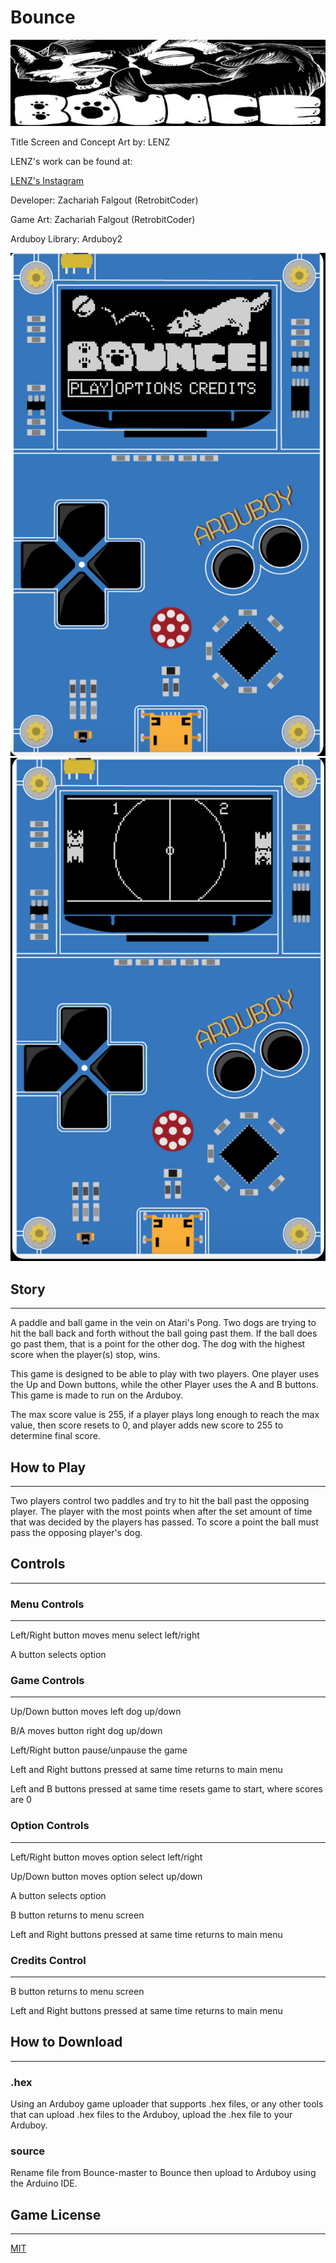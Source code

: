 # Bounce
![banner image](/Images/banner.jpeg)

Title Screen and Concept Art by: LENZ

LENZ's work can be found at:

[LENZ's Instagram](https://www.instagram.com/lenzartz/)

Developer: Zachariah Falgout (RetrobitCoder)

Game Art: Zachariah Falgout (RetrobitCoder)

Arduboy Library: Arduboy2

![screenshot0](/Images/screenshot0.png)
![screenshot1](/Images/screenshot1.png)

## Story
---

A paddle and ball game in the vein on Atari's Pong.
Two dogs are trying to hit the ball back and forth without the ball going past them.
If the ball does go past them, that is a point for the other dog. The dog with the
highest score when the player(s) stop, wins.

This game is designed to be able to play with two players. One player uses the Up and Down buttons,
while the other Player uses the A and B buttons. This game is made to run on the Arduboy.

The max score value is 255, if a player plays long enough to reach the max value, then score resets to 0, and player
adds new score to 255 to determine final score.

## How to Play
---

Two players control two paddles and try to hit the ball past the opposing player. The player with the most points when after the set amount of time that was decided by the players has passed. To score a point the ball must pass the opposing player's dog.

## Controls
---

### Menu Controls
---
Left/Right button moves menu select left/right

A button selects option

### Game Controls
---
Up/Down button moves left dog up/down

B/A moves button right dog up/down

Left/Right button pause/unpause the game

Left and Right buttons pressed at same time returns to main menu

Left and B buttons pressed at same time resets game to start, where scores are 0

### Option Controls
---
Left/Right button moves option select left/right

Up/Down button moves option select up/down

A button selects option

B button returns to menu screen

Left and Right buttons pressed at same time returns to main menu

### Credits Control
---
B button returns to menu screen

Left and Right buttons pressed at same time returns to main menu

## How to Download
---
### .hex
Using an Arduboy game uploader that supports .hex files, or any other tools that can upload .hex files to the Arduboy, upload the .hex file to your Arduboy.

### source
Rename file from Bounce-master to Bounce then upload to Arduboy using the Arduino IDE.

## Game License
---
[MIT](https://opensource.org/licenses/MIT)
